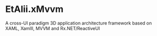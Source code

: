 # EtAlii.xMvvm
A cross-UI paradigm 3D application architecture framework based on XAML, XamlIl, MVVM and Rx.NET/ReactiveUI
